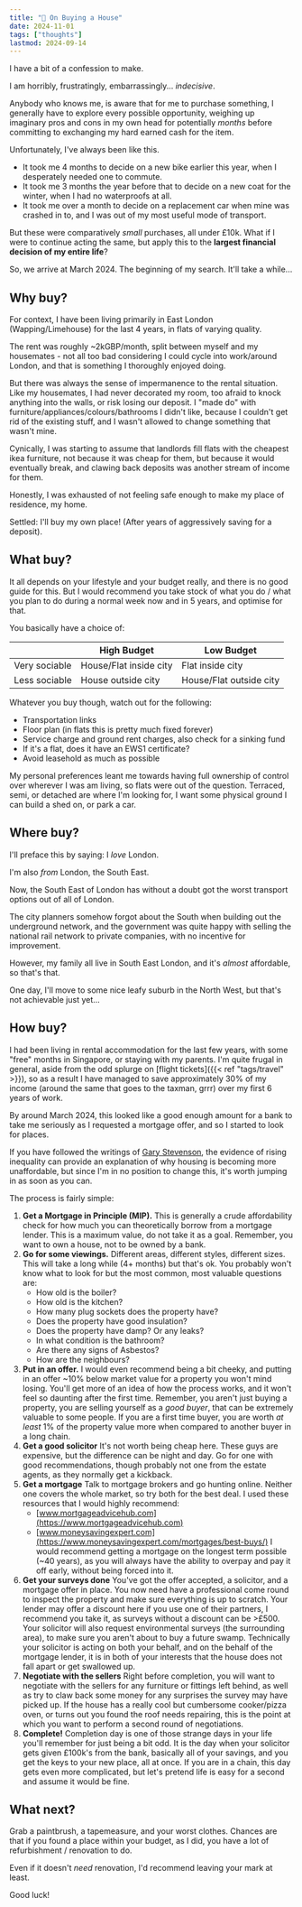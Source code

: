 ```yaml
---
title: "🏡 On Buying a House"
date: 2024-11-01
tags: ["thoughts"]
lastmod: 2024-09-14
---
```


I have a bit of a confession to make.

I am horribly, frustratingly, embarrassingly... _indecisive_.

Anybody who knows me, is aware that for me to purchase something, I generally have to explore every possible opportunity, weighing up imaginary pros and cons in my own head for potentially _months_ before committing to exchanging my hard earned cash for the item.

Unfortunately, I've always been like this.

- It took me 4 months to decide on a new bike earlier this year, when I desperately needed one to commute.
- It took me 3 months the year before that to decide on a new coat for the winter, when I had no waterproofs at all.
- It took me over a month to decide on a replacement car when mine was crashed in to, and I was out of my most useful mode of transport.

But these were comparatively _small_ purchases, all under £10k.
What if I were to continue acting the same, but apply this to the **largest financial decision of my entire life**?

So, we arrive at March 2024.
The beginning of my search.
It'll take a while...

## Why buy?

For context, I have been living primarily in East London (Wapping/Limehouse) for the last 4 years, in flats of varying quality.

The rent was roughly ~2kGBP/month, split between myself and my housemates - not all too bad considering I could cycle into work/around London, and that is something I thoroughly enjoyed doing.

But there was always the sense of impermanence to the rental situation.
Like my housemates, I had never decorated my room, too afraid to knock anything into the walls, or risk losing our deposit.
I "made do" with furniture/appliances/colours/bathrooms I didn't like, because I couldn't get rid of the existing stuff, and I wasn't allowed to change something that wasn't mine.

Cynically, I was starting to assume that landlords fill flats with the cheapest ikea furniture, not because it was cheap for them, but because it would eventually break, and clawing back deposits was another stream of income for them.

Honestly, I was exhausted of not feeling safe enough to make my place of residence, my home.

Settled: I'll buy my own place! (After years of aggressively saving for a deposit).

## What buy?

It all depends on your lifestyle and your budget really, and there is no good guide for this.
But I would recommend you take stock of what you do / what you plan to do during a normal week now and in 5 years, and optimise for that.

You basically have a choice of:

|               | High Budget            | Low Budget              |
| ------------- | ---------------------- | ----------------------- |
| Very sociable | House/Flat inside city | Flat inside city        |
| Less sociable | House outside city     | House/Flat outside city |


Whatever you buy though, watch out for the following:

- Transportation links
- Floor plan (in flats this is pretty much fixed forever)
- Service charge and ground rent charges, also check for a sinking fund
- If it's a flat, does it have an EWS1 certificate?
- Avoid leasehold as much as possible

My personal preferences leant me towards having full ownership of control over wherever I was am living, so flats were out of the question.
Terraced, semi, or detached are where I'm looking for, I want some physical ground I can build a shed on, or park a car.

## Where buy?

I'll preface this by saying: I _love_ London.

I'm also _from_ London, the South East.

Now, the South East of London has without a doubt got the worst transport options out of all of London.

The city planners somehow forgot about the South when building out the underground network, and the government was quite happy with selling the national rail network to private companies, with no incentive for improvement.

However, my family all live in South East London, and it's _almost_ affordable, so that's that.

One day, I'll move to some nice leafy suburb in the North West, but that's not achievable just yet...

## How buy?

I had been living in rental accommodation for the last few years, with some "free" months in Singapore, or staying with my parents.
I'm quite frugal in general, aside from the odd splurge on [flight tickets]({{< ref "tags/travel" >}}), so as a result I have managed to save approximately 30% of my income (around the same that goes to the taxman, grrr) over my first 6 years of work.

By around March 2024, this looked like a good enough amount for a bank to take me seriously as I requested a mortgage offer, and so I started to look for places.

If you have followed the writings of [Gary Stevenson](https://www.wealtheconomics.org), the evidence of rising inequality can provide an explanation of why housing is becoming more unaffordable, but since I'm in no position to change this, it's worth jumping in as soon as you can.

The process is fairly simple:

1. **Get a Mortgage in Principle (MIP).**
   This is generally a crude affordability check for how much you can theoretically borrow from a mortgage lender.
   This is a maximum value, do not take it as a goal.
   Remember, you want to own a house, not to be owned by a bank.
2. **Go for some viewings.**
   Different areas, different styles, different sizes.
   This will take a long while (4+ months) but that's ok.
   You probably won't know what to look for but the most common, most valuable questions are:
   - How old is the boiler?
   - How old is the kitchen?
   - How many plug sockets does the property have?
   - Does the property have good insulation?
   - Does the property have damp? Or any leaks?
   - In what condition is the bathroom?
   - Are there any signs of Asbestos?
   - How are the neighbours?
3. **Put in an offer.**
   I would even recommend being a bit cheeky, and putting in an offer ~10% below market value for a property you won't mind losing.
   You'll get more of an idea of how the process works, and it won't feel so daunting after the first time.
   Remember, you aren't just buying a property, you are selling yourself as a _good buyer_, that can be extremely valuable to some people.
   If you are a first time buyer, you are worth _at least_ 1% of the property value more when compared to another buyer in a long chain.
4. **Get a good solicitor**
   It's not worth being cheap here.
   These guys are expensive, but the difference can be night and day.
   Go for one with good recommendations, though probably not one from the estate agents, as they normally get a kickback.
5. **Get a mortgage**
   Talk to mortgage brokers and go hunting online.
   Neither one covers the whole market, so try both for the best deal.
   I used these resources that I would highly recommend:
   - [www.mortgageadvicehub.com](https://www.mortgageadvicehub.com)
   - [www.moneysavingexpert.com](https://www.moneysavingexpert.com/mortgages/best-buys/)
     I would recommend getting a mortgage on the longest term possible (~40 years), as you will always have the ability to overpay and pay it off early, without being forced into it.
6. **Get your surveys done**
   You've got the offer accepted, a solicitor, and a mortgage offer in place.
   You now need have a professional come round to inspect the property and make sure everything is up to scratch.
   Your lender may offer a discount here if you use one of their partners, I recommend you take it, as surveys without a discount can be >£500.
   Your solicitor will also request environmental surveys (the surrounding area), to make sure you aren't about to buy a future swamp.
   Technically your solicitor is acting on both your behalf, and on the behalf of the mortgage lender, it is in both of your interests that the house does not fall apart or get swallowed up.
7. **Negotiate with the sellers**
   Right before completion, you will want to negotiate with the sellers for any furniture or fittings left behind, as well as try to claw back some money for any surprises the survey may have picked up.
   If the house has a really cool but cumbersome cooker/pizza oven, or turns out you found the roof needs repairing, this is the point at which you want to perform a second round of negotiations.
8. **Complete!**
   Completion day is one of those strange days in your life you'll remember for just being a bit odd.
   It is the day when your solicitor gets given £100k's from the bank, basically all of your savings, and you get the keys to your new place, all at once.
   If you are in a chain, this day gets even more complicated, but let's pretend life is easy for a second and assume it would be fine.

## What next?

Grab a paintbrush, a tapemeasure, and your worst clothes.
Chances are that if you found a place within your budget, as I did, you have a lot of refurbishment / renovation to do.

Even if it doesn't _need_ renovation, I'd recommend leaving your mark at least.

Good luck!
